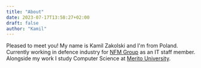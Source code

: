 ```yaml
---
title: "About"
date: 2023-07-17T13:58:27+02:00
draft: false
author: "Kamil"
---
```


Pleased to meet you! My name is Kamil Zakolski and I'm from Poland. Currently working in defence industry for [NFM Group](https://nfm.no/) as an IT staff member. Alongside my work I study Computer Science at [Merito University](https://www.merito.pl/english/).
